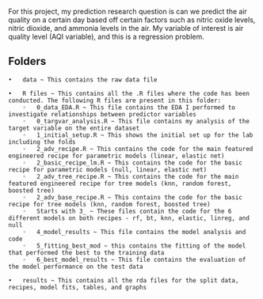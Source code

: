 For this project, my prediction research question is can we predict the air quality on a certain day based off certain factors such as nitric oxide levels, nitric dioxide, and ammonia levels in the air. My variable of interest is air quality level (AQI variable), and this is a regression problem.


## Folders
	•	data ~ This contains the raw data file 
	
	•	R files ~ This contains all the .R files where the code has been conducted. The following R files are present in this folder:
		◦	0_data_EDA.R ~ This file contains the EDA I performed to investigate relationships between predictor variables
		◦	0_targvar_analysis.R ~ This file contains my analysis of the target variable on the entire dataset
		◦	1_initial_setup.R ~ This shows the initial set up for the lab including the folds
		◦	2_adv_recipe.R ~ This contains the code for the main featured engineered recipe for parametric models (linear, elastic net)
		◦	2_basic_recipe_lm.R ~ This contains the code for the basic recipe for parametric models (null, linear, elastic net)
		◦	2_adv_tree_recipe.R ~ This contains the code for the main featured engineered recipe for tree models (knn, random forest, boosted tree)
		◦	2_adv_base_recipe.R ~ This contains the code for the basic recipe for tree models (knn, random forest, boosted tree)
		◦	Starts with 3_ ~ These files contain the code for the 6 different models on both recipes - rf, bt, knn, elastic, linreg, and null 
		◦	4_model_results ~ This file contains the model analysis and code 
		◦ 	5_fitting_best_mod ~ this contains the fitting of the model that performed the best to the training data
		◦ 	6_best_model_results ~ This file contains the evaluation of the model performance on the test data
		
	•	results ~ This contains all the rda files for the split data, recipes, model fits, tables, and graphs

